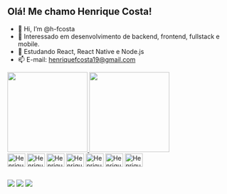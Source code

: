 ## Olá! Me chamo Henrique Costa!

- 👋 Hi, I’m @h-fcosta
- 👀 Interessado em desenvolvimento de backend, frontend, fullstack e mobile.
- 🌱 Estudando React, React Native e Node.js
- 📫 E-mail: henriquefcosta19@gmail.com

<div>
  <a href="https://github.com/h-fcosta">
  <img height="180em" src="https://github-readme-stats.vercel.app/api?username=h-fcosta&show_icons=true&theme=gotham" />
  <img height="180em" src="https://github-readme-stats.vercel.app/api/top-langs/?username=h-fcosta&hide=php&layout=compact&theme=gotham" />
  </a>
</div>

<div style="display: inline_block">
  <img align="center" alt="Henrique-JS" height="30" width="40" src="https://cdn.jsdelivr.net/gh/devicons/devicon/icons/javascript/javascript-original.svg" /> 
  <img align="center" alt="Henrique-TS" height="30" width="40" src="https://cdn.jsdelivr.net/gh/devicons/devicon/icons/typescript/typescript-original.svg" /> 
  <img align="center" alt="Henrique-NodeJS" height="30" width="40" src="https://cdn.jsdelivr.net/gh/devicons/devicon/icons/nodejs/nodejs-original.svg" /> 
  <img align="center" alt="Henrique-React" height="30" width="40" src="https://cdn.jsdelivr.net/gh/devicons/devicon/icons/react/react-original.svg" />
  <img align="center" alt="Henrique-VueJS" height="30" width="40" src="https://cdn.jsdelivr.net/gh/devicons/devicon/icons/vuejs/vuejs-original-wordmark.svg" />
  <img align="center" alt="Henrique-HTML5" height="30" width="40" src="https://cdn.jsdelivr.net/gh/devicons/devicon/icons/html5/html5-original.svg" /> 
  <img align="center" alt="Henrique-CSS3" height="30" width="40" src="https://cdn.jsdelivr.net/gh/devicons/devicon/icons/css3/css3-original.svg" />
</div>

##

<div>
  <a href="mailto:henriquefcosta19@gmail.com" target="_blank"><img src="https://img.shields.io/badge/Gmail-D14836?style=for-the-badge&logo=gmail&logoColor=white" target="_blank"/></a>
  <a href="https://www.linkedin.com/in/henriquefcosta19/" target="_blank"><img src="https://img.shields.io/badge/LinkedIn-0077B5?style=for-the-badge&logo=linkedin&logoColor=white" target="_blank" /></a>
  <a href="https://www.instagram.com/henriquefcosta19/"><img src="https://img.shields.io/badge/Instagram-E4405F?style=for-the-badge&logo=instagram&logoColor=white" target="_blank" /></a>
</div>
